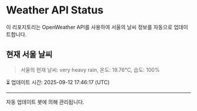 
# Weather API Status

이 리포지토리는 OpenWeather API를 사용하여 서울의 날씨 정보를 자동으로 업데이트합니다.

## 현재 서울 날씨
> 서울의 현재 날씨: very heavy rain, 온도: 19.76°C, 습도: 100%

⏳ 업데이트 시간: 2025-09-12 17:46:17 (UTC)

---
자동 업데이트 봇에 의해 관리됩니다.
